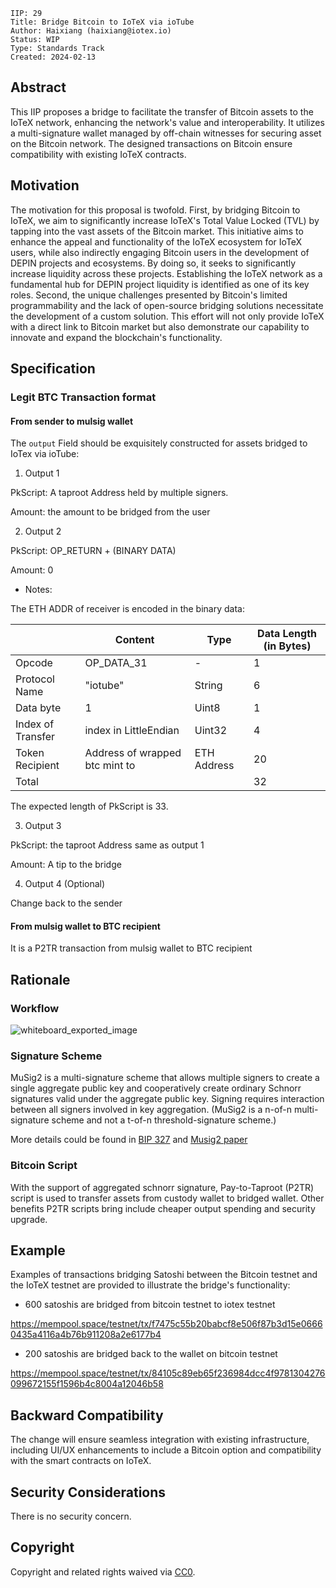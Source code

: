```
IIP: 29
Title: Bridge Bitcoin to IoTeX via ioTube
Author: Haixiang (haixiang@iotex.io)
Status: WIP
Type: Standards Track
Created: 2024-02-13
```

## Abstract

This IIP proposes a bridge to facilitate the transfer of Bitcoin assets to the IoTeX network, enhancing the network's value and interoperability. It utilizes a multi-signature wallet managed by off-chain witnesses for securing asset on the Bitcoin network. The designed transactions on Bitcoin ensure compatibility with existing IoTeX contracts.

## Motivation

The motivation for this proposal is twofold. First, by bridging Bitcoin to IoTeX, we aim to significantly increase IoTeX's Total Value Locked (TVL) by tapping into the vast assets of the Bitcoin market. This initiative aims to enhance the appeal and functionality of the IoTeX ecosystem for IoTeX users, while also indirectly engaging Bitcoin users in the development of DEPIN projects and ecosystems. By doing so, it seeks to significantly increase liquidity across these projects. Establishing the IoTeX network as a fundamental hub for DEPIN project liquidity is identified as one of its key roles. Second, the unique challenges presented by Bitcoin's limited programmability and the lack of open-source bridging solutions necessitate the development of a custom solution. This effort will not only provide IoTeX with a direct link to Bitcoin market but also demonstrate our capability to innovate and expand the blockchain's functionality.


## Specification

### Legit BTC Transaction format 

#### From sender to mulsig wallet

The `output` Field should be exquisitely constructed for assets bridged to IoTex via ioTube: 

1. Output 1

PkScript: A taproot Address held by multiple signers.

Amount: the amount to be bridged from the user

2. Output 2

PkScript: OP_RETURN + (BINARY DATA)

Amount: 0

- Notes: 

The ETH ADDR of receiver is encoded in the binary data:

|                   | Content                        | Type        | Data Length (in Bytes) |
|-------------------|--------------------------------|-------------|------------------------|
| Opcode            | OP_DATA_31                     |      -      | 1                      |
| Protocol Name     | "iotube"                       | String      | 6                      |
| Data byte         | 1                              | Uint8       | 1                      |
| Index of Transfer | index in LittleEndian          | Uint32      | 4                      |
| Token Recipient   | Address of wrapped btc mint to | ETH Address | 20                     |
| Total             |                                |             | 32                     |


The expected length of PkScript is 33.

3. Output 3

PkScript: the taproot Address same as output 1

Amount: A tip to the bridge

4. Output 4 (Optional)

Change back to the sender

#### From mulsig wallet to BTC recipient

It is a P2TR transaction from mulsig wallet to BTC recipient


## Rationale

### Workflow

![whiteboard_exported_image](https://github.com/iotexproject/iips/assets/55118568/da1c1a40-9897-4473-9392-a4fb0d903949)

### Signature Scheme

MuSig2 is a multi-signature scheme that allows multiple signers to create a single aggregate public key and cooperatively create ordinary Schnorr signatures valid under the aggregate public key. Signing requires interaction between all signers involved in key aggregation. (MuSig2 is a n-of-n multi-signature scheme and not a t-of-n threshold-signature scheme.)

More details could be found in [BIP 327](https://github.com/bitcoin/bips/blob/master/bip-0327.mediawiki) and [Musig2 paper](https://eprint.iacr.org/2020/1261.pdf)

### Bitcoin Script

With the support of aggregated schnorr signature, Pay-to-Taproot (P2TR) script is used to transfer assets from custody wallet to bridged wallet. Other benefits P2TR scripts bring include cheaper output spending and security upgrade.


## Example

Examples of transactions bridging Satoshi between the Bitcoin testnet and the IoTeX testnet are provided to illustrate the bridge's functionality:

 - 600 satoshis are bridged from bitcoin testnet to iotex testnet

https://mempool.space/testnet/tx/f7475c55b20babcf8e506f87b3d15e06660435a4116a4b76b911208a2e6177b4

 - 200 satoshis are bridged back to the wallet on bitcoin testnet 

https://mempool.space/testnet/tx/84105c89eb65f236984dcc4f9781304276099672155f1596b4c8004a12046b58

## Backward Compatibility

The change will ensure seamless integration with existing infrastructure, including UI/UX enhancements to include a Bitcoin option and compatibility with  the smart contracts on IoTeX.

## Security Considerations

There is no security concern.

## Copyright
Copyright and related rights waived via [CC0](https://creativecommons.org/publicdomain/zero/1.0/).